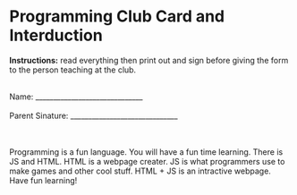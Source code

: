 <h1>Programming Club Card and Interduction</h1>
    <p><strong>Instructions:</strong> read everything then print out and sign before giving the form to the person teaching at the club.</p><br>
    Name: ______________________________<br><br>
    Parent Sinature: ______________________________<br><br><br>
   
    
   <p>Programming is a fun language. You will  have a fun time learning. There is JS and HTML.  HTML is a webpage creater. JS is what programmers use to make games and other cool stuff.  HTML + JS is an intractive webpage. Have fun learning!</p><br><br>
    

